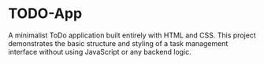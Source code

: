 # TODO-App
A minimalist ToDo application built entirely with HTML and CSS. This project demonstrates the basic structure and styling of a task management interface without using JavaScript or any backend logic.
